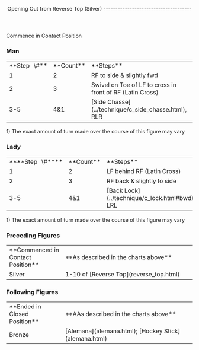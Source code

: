 <header>Opening Out from Reverse Top (Silver)
-------------------------------------

 </header>Commence in Contact Position

### Man

 <table class="style1"> <tbody><tr> <td style="width:10%">**Step<span style="color:white">\_</span>\#**</td> <td style="width:10%">**Count**</td> <td style="width:30%">**Steps**</td> <td style="width:20%">**Position**</td> <td style="width:30%">**Turn**</td> </tr> <tr> <td>1</td> <td>2</td> <td>RF to side &amp; slightly fwd</td> <td>Contact</td> <td>1/8 to L</td> </tr> <tr> <td>2</td> <td>3</td> <td>Swivel on Toe of LF to cross in front of RF (Latin Cross)</td> <td>Contact</td> <td>1/8 to L</td> </tr> <tr> <td>3-5</td> <td>4&amp;1</td> <td> [Side Chasse](../technique/c_side_chasse.html), RLR </td> <td>End in Fan</td> <td>1/8 to L over 3-5</td> </tr> </tbody></table>

1\) The exact amount of turn made over the course of this figure may vary

### Lady

 <table class="style1"> <tbody><tr> <td style="width:10%">****Step<span style="color:white">\_</span>\#****</td> <td style="width:10%">**Count**</td> <td style="width:30%">**Steps**</td> <td style="width:20%">**Position**</td> <td style="width:30%">**Turn**</td> </tr> <tr> <td>1</td> <td>2</td> <td>LF behind RF (Latin Cross)</td> <td>Contact</td> <td>1/8 to L</td> </tr> <tr> <td>2</td> <td>3</td> <td>RF back &amp; slightly to side</td> <td>Contact</td> <td>1/8 to L</td> </tr> <tr> <td>3-5</td> <td>4&amp;1</td> <td> [Back Lock](../technique/c_lock.html#bwd), LRL </td> <td>End in Fan</td> <td>3/8 to L between 2-3</td> </tr> </tbody></table>

1\) The exact amount of turn made over the course of this figure may vary

### Preceding Figures

 <table> <tbody><tr> <td style="width:30%">**Commenced in Contact Position**</td> <td>**As described in the charts above**</td> </tr> <tr> <td>Silver</td> <td> 1-10 of [Reverse Top](reverse_top.html) </td> </tr> </tbody></table>

### Following Figures

 <table> <tbody><tr> <td style="width:30%">**Ended in Closed Position**</td> <td>**AAs described in the charts above**</td> </tr> <tr> <td>Bronze</td> <td> [Alemana](alemana.html); [Hockey Stick](alemana.html) </td> </tr> </tbody></table>